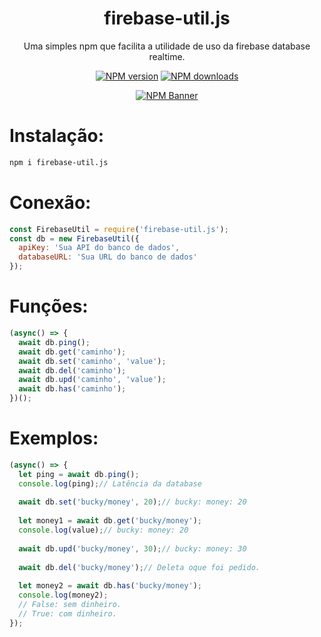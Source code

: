 <div align="center">
  <h1>firebase-util.js</h1>
  <p>Uma simples npm que facilita a utilidade de uso da firebase database realtime.</p>
  <p>
    <a href="https://www.npmjs.com/package/firebase-util.js"><img src="https://img.shields.io/npm/v/firebase-util.js?maxAge=3600" alt="NPM version" /></a>
    <a href="https://www.npmjs.com/package/firebase-util.js"><img src="https://img.shields.io/npm/dt/firebase-util.js?maxAge=3600" alt="NPM downloads" /></a>
  </p>
  <p>
    <a href="https://www.npmjs.com/package/firebase-util.js"><img src="https://nodei.co/npm/firebase-util.js.png?downloads=true&stars=true" alt="NPM Banner"></a>
  </p>
</div>

# Instalação:
```sh
npm i firebase-util.js
```
# Conexão:
```js
const FirebaseUtil = require('firebase-util.js');
const db = new FirebaseUtil({
  apiKey: 'Sua API do banco de dados',
  databaseURL: 'Sua URL do banco de dados'
});
```
# Funções:
```js
(async() => {
  await db.ping();
  await db.get('caminho');
  await db.set('caminho', 'value');
  await db.del('caminho');
  await db.upd('caminho', 'value');
  await db.has('caminho');
})();
```
# Exemplos:
```js
(async() => {
  let ping = await db.ping();
  console.log(ping);// Latência da database
  
  await db.set('bucky/money', 20);// bucky: money: 20
  
  let money1 = await db.get('bucky/money');
  console.log(value);// bucky: money: 20
  
  await db.upd('bucky/money', 30);// bucky: money: 30
  
  await db.del('bucky/money');// Deleta oque foi pedido.
  
  let money2 = await db.has('bucky/money');
  console.log(money2);
  // False: sem dinheiro.
  // True: com dinheiro.
});
```
